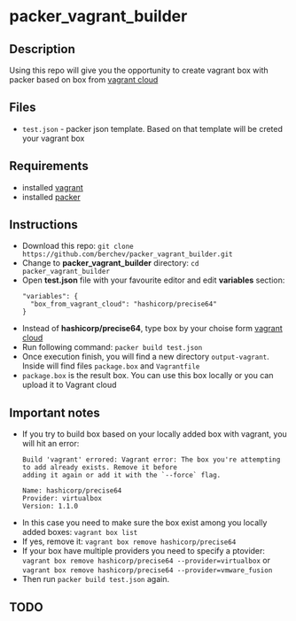 # packer_vagrant_builder

## Description
Using this repo will give you the opportunity to create vagrant box with packer based on box from [vagrant cloud](https://app.vagrantup.com/boxes/search)

## Files
- `test.json` - packer json template. Based on that template will be creted your vagrant box

## Requirements
- installed [vagrant](https://www.vagrantup.com/docs/installation/)
- installed [packer](https://www.packer.io/intro/getting-started/install.html)

## Instructions
- Download this repo: `git clone https://github.com/berchev/packer_vagrant_builder.git`
- Change to **packer_vagrant_builder** directory: `cd packer_vagrant_builder`
- Open **test.json** file with your favourite editor and edit **variables** section:
  ```
  "variables": {
    "box_from_vagrant_cloud": "hashicorp/precise64"
  }
  ```
- Instead of **hashicorp/precise64**, type box by your choise form [vagrant cloud](https://app.vagrantup.com/boxes/search)
- Run following command: `packer build test.json`
- Once execution finish, you will find a new directory `output-vagrant`. Inside will find files `package.box` and `Vagrantfile`
- `package.box` is the result box. You can use this box locally or you can upload it to Vagrant cloud


## Important notes
- If you try to build box based on your locally added box with vagrant, you will hit an error:
  ```
  Build 'vagrant' errored: Vagrant error: The box you're attempting to add already exists. Remove it before
  adding it again or add it with the `--force` flag.

  Name: hashicorp/precise64
  Provider: virtualbox
  Version: 1.1.0
  ```
- In this case you need to make sure the box exist among you locally added boxes: `vagrant box list`
- If yes, remove it: `vagrant box remove hashicorp/precise64` 
- If your box have multiple providers you need to specify a ptovider: `vagrant box remove hashicorp/precise64 --provider=virtualbox` or `vagrant box remove hashicorp/precise64 --provider=vmware_fusion`
- Then run `packer build test.json` again.

## TODO
